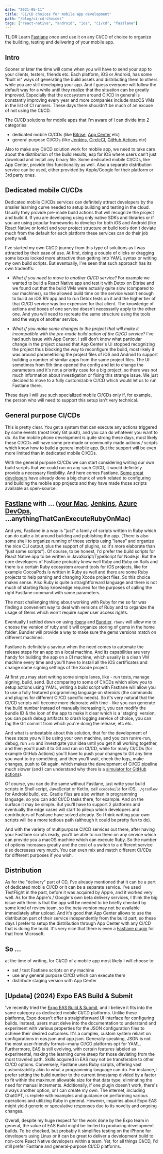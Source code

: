 ```yaml
---
date: "2021-05-11"
title: "CI/CD choices for mobile app development"
path: "/blog/ci-cd-choices"
tags: ["react-native", "android", "ios", "ci/cd", "fastlane"]
---
```


TL;DR Learn [Fastlane](https://fastlane.tools/) once and use it on any CI/CD of choice to organize the building, testing and delivering of your mobile app.

## Intro

Sooner or later the time will come when you will have to send your app to your clients, testers, friends etc. Each platform, iOS or Android, has some "built in" ways of generating the build assets and distributing them to others while you are still developing your app. And I guess everyone will follow the default way for a while until they realize that the situation can be greatly improved. Especially that the ecosystem around CI/CD in general is constantly improving every year and more companies include macOS VMs in the list of CI runners. These days there shouldn't be much of an excuse of not using the CI/CD.

The CI/CD solutions for mobile apps that I'm aware of I can divide into 2 categories:

- dedicated mobile CI/CDs (like [Bitrise](https://www.bitrise.io/), [App Center](https://appcenter.ms/) etc)
- general purpose CI/CDs (like [Jenkins](https://www.jenkins.io/), [CircleCI](https://circleci.com/), [GitHub Actions](https://github.com/features/actions) etc)

Also to make any CI/CD solution work for mobile app, we need to take care about the distribution of the build results, esp for iOS where users can't just download and install any binary file. Some dedicated mobile CI/CDs, like App Center, provide this functionality as well. Also a separate distribution service can be used, either provided by Apple/Google for their platform or 3rd party ones.

## Dedicated mobile CI/CDs

Dedicated mobile CI/CDs services can definitely attract developers by the smaller learning curve needed to setup building and testing in the cloud. Usually they provide pre-made build actions that will recognize the project and build it. If you are developing using only native SDKs and libraries or if you are using popular frameworks to develop for both iOS and Android (like React Native or Ionic) and your project structure or build tools don't deviate much from the default for each platform these services can do their job pretty well.

I've started my own CI/CD journey from this type of solutions as I was attracted by their ease of use. At first, doing a couple of clicks or dragging some boxes looked more attractive than getting into YAML syntax or writing my own build scripts. But eventually, I've seen that such approach has its own tradeoffs:

- _What if you need to move to another CI/CD service?_ For example we wanted to build a React Native app and test it with Detox on Bitrise and we found out that the build VMs were actually quite slow (compared to our machines), so the allowed build time on the service wasn't enough to build an iOS RN app and to run Detox tests on it and the higher tier of that CI/CD service was too expensive for that client. The knowledge of actions and boxes of one service doesn't necessarily apply to the other one. And you will need to recreate the same structure using the tools and the ways of another service.

- _What if you make some changes to the project that will make it incompatible with the pre-made build action of the CI/CD service?_ I've had such issue with App Center. I still don't know what particular change in the project caused that App Center's UI stopped recognizing the project thus blocking the way to reconfigure the build, most likely it was around parametrising the project files of iOS and Android to support building a number of similar apps from the same project files. The UI sometimes from 5th time opened the config and let to change the parameters and it's not a priority case for a big project, so there was not much information about investigation or fixing this strange issue. We just decided to move to a fully customizable CI/CD which would let us to run Fastlane there.

These days I will use such specialized mobile CI/CDs only if, for example, the person who will need to support this setup isn't very technical.

## General purpose CI/CDs

This is pretty clear. You get a system that can execute any actions triggered by some events (most likely Git push), and you can do whatever you want to do. As the mobile phone development is quite strong these days, most likely these CI/CDs will have some pre-made or community made actions / scripts which know how to build a general mobile app. But the support will be even more limited than in dedicated mobile CI/CDs.

With the general purpose CI/CDs we can start considering writing our own build scripts that we could run on any such CI/CD, it would definitely provide a necessary flexibility. And here comes Fastlane. [Some great developers](https://github.com/fastlane/fastlane/graphs/contributors) have already done a big chunk of work related to configuring and building the mobile app projects and they have made those scripts available as open-source.

## [Fastlane](https://fastlane.tools/) with ... ([your Mac](https://www.apple.com/mac/), [Jenkins](https://www.jenkins.io/), [Azure DevOps](https://azure.microsoft.com/en-us/services/devops/), ...anythingThatCanExecuteRubyOnMac)

And yes, Fastlane in a way is "just" a family of scripts written in Ruby which can do quite a lot around building and publishing the app. (There is also some shell to organize running of those scripts using "lanes" and organize the nice CLI output, plus the support of plugins, so it's more elaborate than "just some scripts"). Of course, to be honest, I'd prefer the build scripts for React Native app to be written in JavaScript/TypeScript for Node.js. But the core developers of Fastlane probably knew well Ruby and Ruby on Rails and there is a certain Ruby ecosystem around tools for iOS projects, like for example CocoaPods is written in Ruby as well and there are some Ruby projects to help parsing and changing Xcode project files. So this choice makes sense. Also Ruby is quite a straightforward language and there is not much of starting Ruby knowledge required for the purposes of calling the right Fastlane command with some parameters.

The most challenging thing about working with Ruby for me so far was finding a convenient way to deal with versions of Ruby and to organize the usage of Gems which won't require super user access rights.

Eventually I settled down on using [rbenv](https://github.com/rbenv/rbenv) and [Bundler](https://bundler.io/). `rbenv` will allow me to choose the version of ruby and it will organize storing of gems in the home folder. Bundler will provide a way to make sure the gems versions match on different machines.

Fastlane is definitely a saviour when the need comes to automate the release steps for an app on a local machine. And its capabilities are very handy for building the app on a CI machine, which usually is a clean VM machine every time and you'll have to install all the iOS certificates and change some signing settings of the Xcode project.

At first you may start writing some simple lanes, like - run tests, manage signing, build, send. But comparing to some of CI/CDs which allow you to setup actions using YAML, writing a build script with Fastlane will allow you to use a fully featured programming language on steroids (the commands and plugins for different CI/CD specific needs). So it's very natural that the CI/CD scripts will become more elaborate with time - like you can generate the build number instead of manually increasing it, you can modify the bundle ID & the icon of the app to make it clear which is a 'staging' version, you can push debug artifacts to crash logging service of choice, you can tag the Git commit from which you're doing the release, etc etc.

And what is unbeatable about this solution, that for the development of these steps you will be using your own machine, and you can run/re-run, debug, run `irb` and investigate your idea until you get it all working together, and then you'll push it to Git and run on CI/CD, while for many CI/CDs (for example GitHub Actions) you'll have to push your changes to Git any time you want to try something, and then you'll wait, check the logs, make changes, push to Git again, which makes the development of CI/CD pipeline much slower (and I can understand why there is a [simulator for GitHub actions](https://github.com/nektos/act)).

Of course, you can do the same without Fastlane, just write your build scripts in Shell script, JavaScript or Kotlin, call `xcodebuild` for iOS, `./gradlew` for Android build, etc. Gradle files are also written in programming language, so you can add CI/CD tasks there, for example. And on the surface it may be simple. But you'll have to support 2 platforms and eventually the edge cases will start to pileup which developers and contributors of Fastlane have solved already. So I think writing your own scripts will be a more tedious path (although it could be pretty fun to do).

And with the variety of multipurpose CI/CD services out there, after having your Fastlane scripts ready, you'll be able to run them on any service which can provide you a macOS machine which can execute Ruby. So the number of options increases greatly and the cost of a switch to a different service also decreases very much. You can even mix and match different CI/CDs for different purposes if you wish.

## Distribution

As for the "delivery" part of CD, I've already mentioned that it can be a part of dedicated mobile CI/CD or it can be a separate service. I've used TestFlight in the past, before it was acquired by Apple, and it worked very well. As for the Apple's / Google's own beta delivery services, I think the big issue with them is that the app will be needed to be briefly checked by some kind of review team, so the beta version may not be available immediately after upload. And it's good that App Center allows to use the distribution part of their service independently from the build part, so these days I prefer to setup the distribution through App Center with any CI/CD that is doing the build. It's very nice that there is even a [Fastlane plugin](https://github.com/microsoft/fastlane-plugin-appcenter) for that from Microsoft.

## So ...

at the time of writing, for CI/CD of a mobile app most likely I will choose to:

- set / test Fastlane scripts on my machine
- use any general purpose CI/CD which can execute them
- distribute staging version with App Center

## [Update] (2024) Expo EAS Build & Submit

've recently tried the [Expo EAS Build & Submit](https://docs.expo.io/build/introduction/), and I believe it fits into the same category as dedicated mobile CI/CD platforms. Unlike these platforms, Expo doesn't offer a straightforward UI interface for configuring builds. Instead, users must delve into the documentation to understand and experiment with various properties for the JSON configuration files to achieve their desired outcomes. It's a complex, custom system reliant on configurations in eas.json and app.json. Generally speaking, JSON is not the most user-friendly format—many CI/CD platforms opt for YAML. Furthermore, EAS is still evolving, with certain features labeled as experimental, making the learning curve steep for those deviating from the most traveled path. Skills acquired in EAS may not be transferable to other CI/CD options. Conversely, Fastlane uses Ruby scripts, offering vast customizability akin to what a programming language can do. For instance, I prefer setting the build number to the current timestamp divided by a factor to fit within the maximum allowable size for that data type, eliminating the need for manual increments. Additionally, if one plugin doesn't work, there's always another option, or I can create my own. The internet, including ChatGPT, is replete with examples and guidance on performing various operations and utilizing Ruby in general. However, inquiries about Expo EAS might yield generic or speculative responses due to its novelty and ongoing changes.

Overall, despite my huge respect for the work done by the Expo team in general, the value of EAS Build might be limited to producing development builds. To be checked, but probably it simplifies testing on the iPhone for developers using Linux or it can be great to deliver a development build to non-core React Native developers within a team. Yet, for all things CI/CD, I'd still prefer Fastlane and general-purpose CI/CD platforms.
